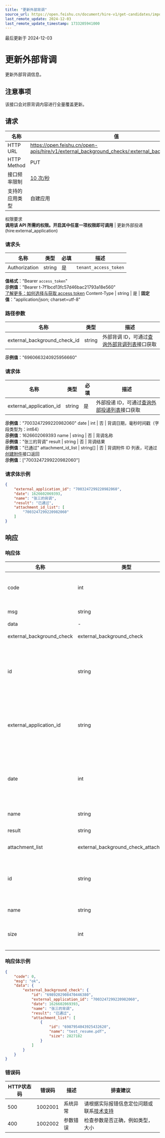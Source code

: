 ```yaml
---
title: "更新外部背调"
source_url: https://open.feishu.cn/document/hire-v1/get-candidates/import-external-system-information/import-external-background-info/update
last_remote_update: 2024-12-03
last_remote_update_timestamp: 1733205941000
---
```

最后更新于 2024-12-03

# 更新外部背调

更新外部背调信息。

## 注意事项
该接口会对原背调内容进行全量覆盖更新。

## 请求
名称 | 值
---|---
HTTP URL | https://open.feishu.cn/open-apis/hire/v1/external_background_checks/:external_background_check_id
HTTP Method | PUT
接口频率限制 | [10 次/秒](https://open.feishu.cn/document/ukTMukTMukTM/uUzN04SN3QjL1cDN)
支持的应用类型 | 自建应用
权限要求  
            **调用该 API 所需的权限。开启其中任意一项权限即可调用** | 更新外部投递(hire:external_application)

### 请求头

名称 | 类型 | 必填 | 描述
--- | --- | --- | ---
Authorization | string | 是 | `tenant_access_token`  
**值格式**："Bearer `access_token`"  
**示例值**："Bearer t-7f1bcd13fc57d46bac21793a18e560"  
[了解更多：如何选择与获取 access token](https://open.feishu.cn/document/uAjLw4CM/ugTN1YjL4UTN24CO1UjN/trouble-shooting/how-to-choose-which-type-of-token-to-use)
Content-Type | string | 是 | **固定值**："application/json; charset=utf-8"

### 路径参数

名称 | 类型 | 描述
--- | --- | ---
external_background_check_id | string | 外部背调 ID，可通过[查询外部背调列表](https://open.feishu.cn/document/ukTMukTMukTM/uMzM1YjLzMTN24yMzUjN/hire-v1/external_background_check/batch_query)接口获取  
**示例值**："6960663240925956660"

### 请求体

名称 | 类型 | 必填 | 描述
--- | --- | --- | ---
external_application_id | string | 是 | 外部投递 ID，可通过[查询外部投递列表](https://open.feishu.cn/document/ukTMukTMukTM/uMzM1YjLzMTN24yMzUjN/hire-v1/external_application/list)接口获取  
**示例值**："7003247299220982060"
date | int | 否 | 背调日期，毫秒时间戳（字段类型为：int64）  
**示例值**：1626602069393
name | string | 否 | 背调名称  
**示例值**："张三的背调"
result | string | 否 | 背调结果  
**示例值**："已通过"
attachment_id_list | string\[\] | 否 | 背调附件 ID 列表，可通过[创建附件](https://open.feishu.cn/document/ukTMukTMukTM/uIDN1YjLyQTN24iM0UjN/create_attachment)接口返回  
**示例值**：["7003247299220982060"]

### 请求体示例
```json
{
    "external_application_id": "7003247299220982060",
    "date": 1626602069393,
    "name": "张三的背调",
    "result": "已通过",
    "attachment_id_list": [
        "7003247299220982060"
    ]
}
```

## 响应

### 响应体

名称 | 类型 | 描述
--- | --- | ---
code | int | 错误码，非 0 表示失败
msg | string | 错误描述
data | \- | \-
external_background_check | external_background_check | 外部背调
id | string | 外部背调 ID，详情可查看：[查询外部背调列表](https://open.feishu.cn/document/ukTMukTMukTM/uMzM1YjLzMTN24yMzUjN/hire-v1/external_background_check/batch_query)
external_application_id | string | 外部投递 ID，详情可查看：[查询外部投递列表](https://open.feishu.cn/document/ukTMukTMukTM/uMzM1YjLzMTN24yMzUjN/hire-v1/external_application/list)
date | int | 背调日期，毫秒时间戳（字段类型为：int64）
name | string | 背调名称
result | string | 背调结果
attachment_list | external_background_check_attachment\[\] | 背调附件列表
id | string | 附件 ID，详情可查看：[获取附件信息](https://open.feishu.cn/document/ukTMukTMukTM/uMzM1YjLzMTN24yMzUjN/hire-v1/attachment/get)
name | string | 附件名称
size | int | 附件大小（单位：字节）

### 响应体示例
```json
{
    "code": 0,
    "msg": "ok",
    "data": {
        "external_background_check": {
            "id": "6989202908470446380",
            "external_application_id": "7003247299220982060",
            "date": 1626602069393,
            "name": "张三的背调",
            "result": "已通过",
            "attachment_list": [
                {
                    "id": "6987954043925432620",
                    "name": "test_resume.pdf",
                    "size": 2827182
                }
            ]
        }
    }
}
```

### 错误码

HTTP状态码 | 错误码 | 描述 | 排查建议
--- | --- | --- | ---
500 | 1002001 | 系统异常 | 请根据实际报错信息定位问题或联系[技术支持](https://applink.feishu.cn/TLJpeNdW)
400 | 1002002 | 参数错误 | 检查参数是否正确，例如类型，大小
